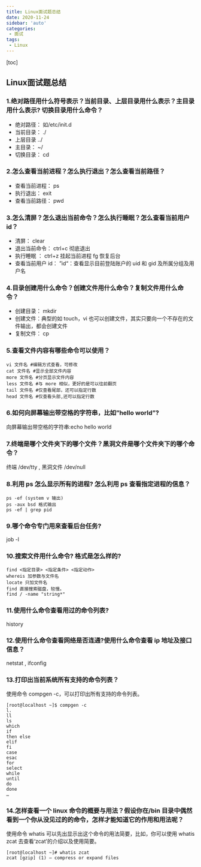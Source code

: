 ```yaml
---
title: Linux面试题总结
date: 2020-11-24
sidebar: 'auto'
categories:
 - 面试
tags:
 - Linux
---
```


[toc]

## Linux面试题总结

### 1.绝对路径用什么符号表示？当前目录、上层目录用什么表示？主目录用什么表示? 切换目录用什么命令？

* 绝对路径： 如/etc/init.d
* 当前目录： ./
* 上层目录 ../
* 主目录： ~/
* 切换目录： cd

### 2.怎么查看当前进程？怎么执行退出？怎么查看当前路径？

* 查看当前进程： ps
* 执行退出： exit
* 查看当前路径： pwd

### 3.怎么清屏？怎么退出当前命令？怎么执行睡眠？怎么查看当前用户 id？

* 清屏： clear
* 退出当前命令： ctrl+c 彻底退出
* 执行睡眠 ： ctrl+z 挂起当前进程 fg 恢复后台
* 查看当前用户 id： ”id“：查看显示目前登陆账户的 uid 和 gid 及所属分组及用户名

### 4.目录创建用什么命令？创建文件用什么命令？复制文件用什么命令？

* 创建目录： mkdir 
* 创建文件：典型的如 touch，vi 也可以创建文件，其实只要向一个不存在的文件输出，都会创建文件
* 复制文件： cp 

### 5.查看文件内容有哪些命令可以使用？

```
vi 文件名 #编辑方式查看，可修改
cat 文件名 #显示全部文件内容
more 文件名 #分页显示文件内容
less 文件名 #与 more 相似，更好的是可以往前翻页
tail 文件名 #仅查看尾部，还可以指定行数
head 文件名 #仅查看头部,还可以指定行数
```

### 6.如何向屏幕输出带空格的字符串，比如”hello world”?

向屏幕输出带空格的字符串:echo hello world

### 7.终端是哪个文件夹下的哪个文件？黑洞文件是哪个文件夹下的哪个命令？
终端 /dev/tty  , 黑洞文件 /dev/null

### 8.利用 ps 怎么显示所有的进程? 怎么利用 ps 查看指定进程的信息？

```
ps -ef (system v 输出)
ps -aux bsd 格式输出
ps -ef | grep pid
```

### 9.哪个命令专门用来查看后台任务?

job -l

### 10.搜索文件用什么命令? 格式是怎么样的?

```
find <指定目录> <指定条件> <指定动作>
whereis 加参数与文件名
locate 只加文件名
find 直接搜索磁盘，较慢。
find / -name "string*"
```

### 11.使用什么命令查看用过的命令列表?

history

### 12.使用什么命令查看网络是否连通?使用什么命令查看 ip 地址及接口信息？

netstat , ifconfig

### 13.打印出当前系统所有支持的命令列表？

使用命令 compgen -c，可以打印出所有支持的命令列表。

```
[root@localhost ~]$ compgen -c
l.
ll
ls
which
if
then else
elif
fi
case
esac
for
select
while
until
do
done
…
```

### 14.怎样查看一个 linux 命令的概要与用法？假设你在/bin 目录中偶然看到一个你从没见过的的命令，怎样才能知道它的作用和用法呢？

使用命令 whatis 可以先出显示出这个命令的用法简要，比如，你可以使用 whatis zcat 去查看‘zcat’的介绍以及使用简要。
```
[root@localhost ~]# whatis zcat
zcat [gzip] (1) – compress or expand files
```
